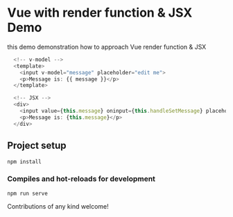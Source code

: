 # Vue with render function & JSX Demo

this demo demonstration how to approach Vue render function & JSX

```js
  <!-- v-model -->
  <template>
    <input v-model="message" placeholder="edit me">
    <p>Message is: {{ message }}</p>
  </template>
```

```js
  <!-- JSX -->
  <div>
    <input value={this.message} oninput={this.handleSetMessage} placeholder="edit me">
    <p>Message is: {this.message}</p>
  </div>
```

## Project setup
```
npm install
```

### Compiles and hot-reloads for development
```
npm run serve
```

Contributions of any kind welcome!
